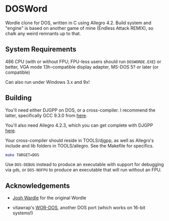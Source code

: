 # DOSWord

Wordle clone for DOS, written in C using Allegro 4.2. Build system and "engine" is based on another game of mine (Endless Attack REMIX), so chalk any weird remnants up to that.

## System Requirements

486 CPU (with or without FPU; FPU-less users should run `DOSWORDE.EXE`) or better, VGA mode 13h-compatible display adapter, MS-DOS 5? or later (or compatible)

Can also run under Windows 3.x and 9x! 

## Building

You'll need either DJGPP on DOS, or a cross-compiler. I recommend the latter, specifically GCC 9.3.0 from [here](https://github.com/andrewwutw/build-djgpp/releases/tag/v3.0).

You'll also need Allegro 4.2.3, which you can get complete with DJGPP [here](https://www.mrdictionary.net/allegro/).

Your cross-compiler should reside in TOOLS/djgpp, as well as Allegro's include and lib folders in TOOLS/allegro. See the Makefile for specifics.

```bash
make TARGET=DOS
```

Use `DOS-DEBUG` instead to produce an executable with support for debugging via `gdb`, or `DOS-NOFPU` to produce an executable that will run without an FPU.

## Acknowledgements

- [Josh Wardle](https://twitter.com/powerlanguish) for the original Wordle

- vitawrap's [WOR-DOS](https://github.com/vitawrap/WORDOS), another DOS port (which works on 16-bit systems!)
